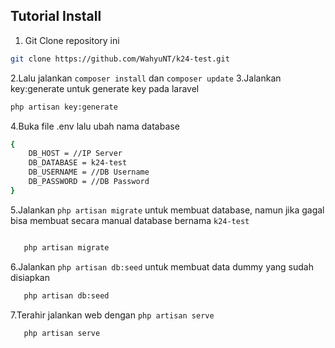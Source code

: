 
## Tutorial Install
1. Git Clone repository ini
```sh
git clone https://github.com/WahyuNT/k24-test.git
```
2.Lalu jalankan  `composer install` dan `composer update` 
3.Jalankan key:generate untuk generate key pada laravel
```sh
php artisan key:generate
```
4.Buka file .env lalu ubah nama database
```sh
{
    DB_HOST = //IP Server
    DB_DATABASE = k24-test
    DB_USERNAME = //DB Username
    DB_PASSWORD = //DB Password
}
```
5.Jalankan `php artisan migrate` untuk membuat database, namun jika gagal bisa membuat secara manual database bernama `k24-test`
```sh

   php artisan migrate

```
6.Jalankan `php artisan db:seed` untuk membuat data dummy yang sudah disiapkan
```sh
   php artisan db:seed
```
7.Terahir jalankan web dengan `php artisan serve`
```sh
   php artisan serve
```